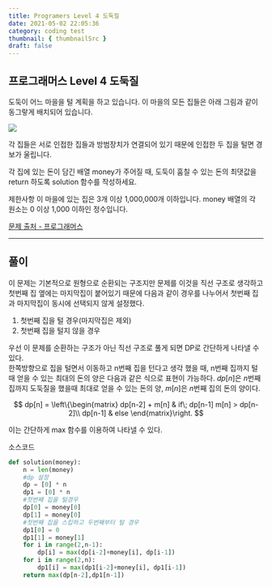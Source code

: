 ```yaml
---
title: Programers Level 4 도둑질
date: 2021-05-02 22:05:36
category: coding test
thumbnail: { thumbnailSrc }
draft: false
---
```


## **프로그래머스 Level 4 도둑질**

도둑이 어느 마을을 털 계획을 하고 있습니다. 이 마을의 모든 집들은 아래 그림과 같이 동그랗게 배치되어 있습니다.

<img align = "center" src=https://grepp-programmers.s3.amazonaws.com/files/ybm/e7dd4f51c3/a228c73d-1cbe-4d59-bb5d-833fd18d3382.png>

각 집들은 서로 인접한 집들과 방범장치가 연결되어 있기 때문에 인접한 두 집을 털면 경보가 울립니다.

각 집에 있는 돈이 담긴 배열 money가 주어질 때, 도둑이 훔칠 수 있는 돈의 최댓값을 return 하도록 solution 함수를 작성하세요.

제한사항
이 마을에 있는 집은 3개 이상 1,000,000개 이하입니다.
money 배열의 각 원소는 0 이상 1,000 이하인 정수입니다.

[문제 출처 - 프로그래머스](https://programmers.co.kr/learn/courses/30/lessons/42897)

* * *

## 풀이

이 문제는 기본적으로 원형으로 순환되는 구조지만 문제를 이것을 직선 구조로 생각하고 첫번째 집 옆에는 마지막집이 붙어있기 때문에 다음과 같이 경우를 나누어서 첫번째 집과 마지막집이 동시에 선택되지 않게 설정했다.

1. 첫번째 집을 털 경우(마지막집은 제외)
2. 첫번째 집을 털지 않을 경우

우선 이 문제를 순환하는 구조가 아닌 직선 구조로 풀게 되면 DP로 간단하게 나타낼 수 있다.   
한쪽방향으로 집을 털면서 이동하고 n번째 집을 턴다고 생각 했을 때, n번째 집까지 털 때 얻을 수 있는 최대의 돈의 양은 다음과 같은 식으로 표현이 가능하다. $dp[n]$은 $n$번째 집까지 도둑질을 했을때 최대로 얻을 수 있는 돈의 양, $m[n]$은 $n$번째 집의 돈의 양이다.

$$
dp[n] = \left\{\begin{matrix}
dp[n-2] + m[n] & if\; dp[n-1] m[n] > dp[n-2]\\ 
dp[n-1] & else
\end{matrix}\right.
$$

이는 간단하게 max 함수를 이용하여 나타낼 수 있다.

소스코드
```python
def solution(money):
    n = len(money)
    #dp 설정
    dp = [0] * n
    dp1 = [0] * n
    #첫번째 집을 털경우
    dp[0] = money[0]
    dp[1] = money[0]
    #첫번째 집을 스킵하고 두번째부터 털 경우
    dp1[0] = 0
    dp1[1] = money[1]
    for i in range(2,n-1):
        dp[i] = max(dp[i-2]+money[i], dp[i-1])
    for i in range(2,n):
        dp1[i] = max(dp1[i-2]+money[i], dp1[i-1])
    return max(dp[n-2],dp1[n-1])
```